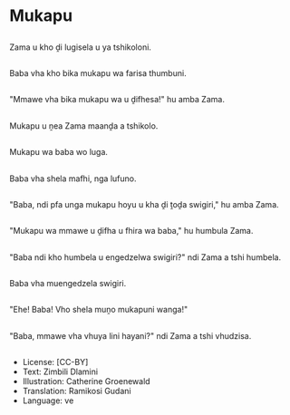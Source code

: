 # Mukapu

##
Zama u kho ḓi lugisela u ya tshikoloni.

##
Baba vha kho bika mukapu wa farisa thumbuni.

##
"Mmawe vha bika mukapu wa u ḓifhesa!" hu amba Zama.

##
Mukapu u ṋea Zama maanḓa a tshikolo.

##
Mukapu wa baba wo luga.

##
Baba vha shela mafhi, nga lufuno.

##
"Baba, ndi pfa unga mukapu hoyu u kha ḓi ṱoḓa swigiri," hu amba Zama.

##
"Mukapu wa mmawe u ḓifha u fhira wa baba," hu humbula Zama.

##
"Baba ndi kho humbela u engedzelwa swigiri?" ndi Zama a tshi humbela.

##
Baba vha muengedzela swigiri.

##
"Ehe! Baba! Vho shela muṋo mukapuni wanga!"

##
"Baba, mmawe vha vhuya lini hayani?" ndi Zama a tshi vhudzisa.

##
* License: [CC-BY]
* Text: Zimbili Dlamini
* Illustration: Catherine Groenewald
* Translation: Ramikosi Gudani
* Language: ve
